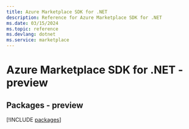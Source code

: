 ```yaml
---
title: Azure Marketplace SDK for .NET
description: Reference for Azure Marketplace SDK for .NET
ms.date: 03/15/2024
ms.topic: reference
ms.devlang: dotnet
ms.service: marketplace
---
```

# Azure Marketplace SDK for .NET - preview
## Packages - preview
[!INCLUDE [packages](marketplace-index.md)]